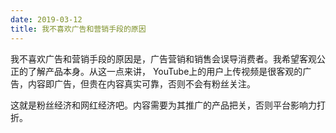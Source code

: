 ```yaml
---
date: 2019-03-12
title: 我不喜欢广告和营销手段的原因
---
```

我不喜欢广告和营销手段的原因是，广告营销和销售会误导消费者。我希望客观公正的了解产品本身。从这一点来讲， YouTube上的用户上传视频是很客观的广告，内容即广告，但贵在内容真实可靠，否则不会有粉丝关注。

这就是粉丝经济和网红经济吧。内容需要为其推广的产品把关，否则平台影响力打折。
